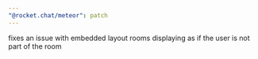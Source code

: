 ```yaml
---
"@rocket.chat/meteor": patch
---
```


fixes an issue with embedded layout rooms displaying as if the user is not part of the room
